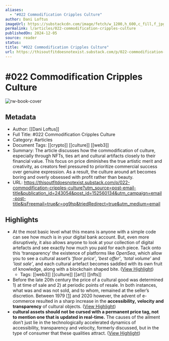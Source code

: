```yaml
---
aliases:
  - "#022 Commodification Cripples Culture"
author: Dani Loftus
imageUrl: https://substackcdn.com/image/fetch/w_1200,h_600,c_fill,f_jpg,q_auto:good,fl_progressive:steep,g_auto/https%3A%2F%2Fsubstack-post-media.s3.amazonaws.com%2Fpublic%2Fimages%2F1f605e9b-318f-49cf-bc31-0f175e3fd3c7_1904x1168.jpeg
permalink: l/articles/022-commodification-cripples-culture
publishedOn: 2024-12-05
source: reader
status: 
title: "#022 Commodification Cripples Culture"
url: https://thisoutfitdoesnotexist.substack.com/p/022-commodification-cripples-culture?utm_source=post-email-title&publication_id=243054&post_id=152560134&utm_campaign=email-post-title&isFreemail=true&r=og9hp&triedRedirect=true&utm_medium=email
---
```

# #022 Commodification Cripples Culture

![rw-book-cover](https://substackcdn.com/image/fetch/w_1200,h_600,c_fill,f_jpg,q_auto:good,fl_progressive:steep,g_auto/https%3A%2F%2Fsubstack-post-media.s3.amazonaws.com%2Fpublic%2Fimages%2F1f605e9b-318f-49cf-bc31-0f175e3fd3c7_1904x1168.jpeg)

## Metadata

- Author: [[Dani Loftus]]
- Full Title: #022 Commodification Cripples Culture
- Category: #articles
- Document Tags: [[crypto]] [[culture]] [[web3]]
- Summary: The article discusses how the commodification of culture, especially through NFTs, ties art and cultural artifacts closely to their financial value. This focus on price diminishes the true artistic merit and creativity, as creators feel pressured to prioritize commercial success over genuine expression. As a result, the culture around art becomes boring and overly obsessed with profit rather than beauty.
- URL: https://thisoutfitdoesnotexist.substack.com/p/022-commodification-cripples-culture?utm_source=post-email-title&publication_id=243054&post_id=152560134&utm_campaign=email-post-title&isFreemail=true&r=og9hp&triedRedirect=true&utm_medium=email

## Highlights

- At the most basic level what this means is anyone with a simple code can see how much is in your digital bank account. But, even more disruptively, it also allows anyone to look at your collection of digital artefacts and see exactly how much you paid for each piece.
  Tack onto this ‘transparency’ the existence of platforms like _OpenSea_, which allow you to see a cultural asset’s _‘floor price’_, ‘_best offer’_, _‘total volume’_ and _‘last sale’_, and each cultural artefact becomes saddled with its own fruit of knowledge, along with a blockchain shaped bite. ([View Highlight](https://read.readwise.io/read/01jee0am8q5wpbfewjt73477bj))
    - Tags: [[web3]] [[culture]] [[art]] [[nfts]]
- Before the late 20th century the price of a cultural good was determined 1) at time of sale and 2) at periodic points of resale. In both instances, what was and was not sold, and to whom, remained at the seller’s discretion.
  Between 1979 [[1](https://thisoutfitdoesnotexist.substack.com/p/022-commodification-cripples-culture/#footnote-1-152560134)] and 2020 however, the advent of e-commerce resulted in a sharp increase in the **accessibility,** **velocity and transparency** of cultural objects. ([View Highlight](https://read.readwise.io/read/01jee0bsc9ts17mqvecq95776v))
- **cultural assets should not be cursed with a permanent price tag, not to mention one that is updated in real-time.** The causes of the ailment don’t just lie in the technologically accelerated dynamics of accessibility, transparency and velocity, formerly discussed, but in the type of consumer that these qualities attract. ([View Highlight](https://read.readwise.io/read/01jee0jnh0g6ngxdcazq31ymg3))

